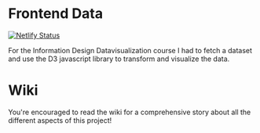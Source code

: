 # Frontend Data
[![Netlify Status](https://api.netlify.com/api/v1/badges/f837d6e9-9161-4bfa-a480-a7a585cc03b8/deploy-status)](https://app.netlify.com/sites/admiring-williams-6bec6a/deploys)

For the Information Design Datavisualization course I had to fetch a dataset 
and use the D3 javascript library to transform and visualize the data. 

# Wiki
You're encouraged to read the wiki for a comprehensive story about all 
the different aspects of this project!
